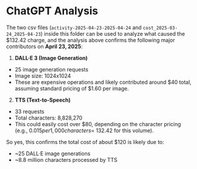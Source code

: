 # ChatGPT Analysis

The two csv files (`activity-2025-04-23-2025-04-24` and `cost_2025-03-24_2025-04-23`) inside this folder can be used to analyze what caused the $132.42 charge, and the analysis above confirms the following major contributors on **April 23, 2025**:

1.  **DALL·E 3 (Image Generation)**

-   25 image generation requests
-   Image size: 1024x1024
-   These are expensive operations and likely contributed around $40 total, assuming standard pricing of $1.60 per image.

2.  **TTS (Text-to-Speech)**

-   33 requests
-   Total characters: 8,828,270
-   This could easily cost over $80, depending on the character pricing (e.g., $0.015 per 1,000 characters = ~$132.42 for this volume).

So yes, this confirms the total cost of about $120 is likely due to:

-   ~25 DALL·E image generations
-   ~8.8 million characters processed by TTS



